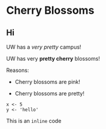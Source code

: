 # Cherry Blossoms
## Hi
UW has a *very pretty* campus!

UW has very **pretty cherry** blossoms!

Reasons:

* Cherry blossoms are pink!
- Cherry blossoms are pretty!


```
x <- 5
y <- 'hello'
```

This is an `inline` code
